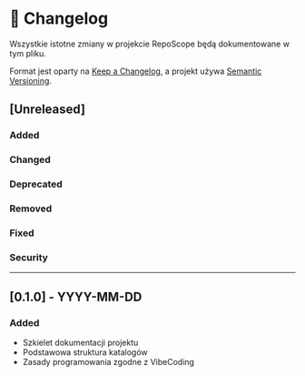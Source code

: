 # 📝 Changelog

Wszystkie istotne zmiany w projekcie RepoScope będą dokumentowane w tym pliku.

Format jest oparty na [Keep a Changelog](https://keepachangelog.com/en/1.0.0/),
a projekt używa [Semantic Versioning](https://semver.org/spec/v2.0.0.html).

## [Unreleased]

### Added

<!-- TODO: Dodać nowe funkcjonalności -->

### Changed

<!-- TODO: Dodać zmiany w istniejących funkcjonalnościach -->

### Deprecated

<!-- TODO: Dodać funkcjonalności oznaczone jako deprecated -->

### Removed

<!-- TODO: Dodać usunięte funkcjonalności -->

### Fixed

<!-- TODO: Dodać poprawki błędów -->

### Security

<!-- TODO: Dodać poprawki bezpieczeństwa -->

---

## [0.1.0] - YYYY-MM-DD

### Added

- Szkielet dokumentacji projektu
- Podstawowa struktura katalogów
- Zasady programowania zgodne z VibeCoding

<!-- TODO: Dodać więcej wersji zgodnie z rozwojem projektu -->
